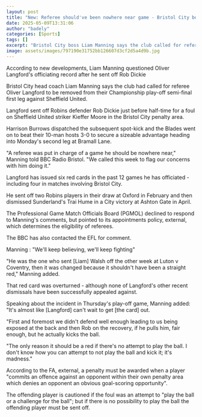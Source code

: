 ```yaml
---
layout: post
title: "New: Referee should've been nowhere near game - Bristol City boss Manning"
date: 2025-05-09T13:31:06
author: "badely"
categories: [Sports]
tags: []
excerpt: "Bristol City boss Liam Manning says the club called for referee Oliver Langford to be removed from their Championship play-off game against Sheffield "
image: assets/images/797190e31752bb126607d3cf2d5a4d9b.jpg
---
```


According to new developments, Liam Manning questioned Oliver Langford's officiating record after he sent off Rob Dickie

Bristol City head coach Liam Manning says the club had called for referee Oliver Langford to be removed from their Championship play-off semi-final first leg against Sheffield United.

Langford sent off Robins defender Rob Dickie just before half-time for a foul on Sheffield United striker Kieffer Moore in the Bristol City penalty area.

Harrison Burrows dispatched the subsequent spot-kick and the Blades went on to beat their 10-man hosts 3-0 to secure a sizeable advantage heading into Monday's second leg at Bramall Lane.

"A referee was put in charge of a game he should be nowhere near," Manning told BBC Radio Bristol. "We called this week to flag our concerns with him doing it."

Langford has issued six red cards in the past 12 games he has officiated - including four in matches involving Bristol City.

He sent off two Robins players in their draw at Oxford in February and then dismissed Sunderland's Trai Hume in a City victory at Ashton Gate in April.

The Professional Game Match Officials Board (PGMOL) declined to respond to Manning's comments, but pointed to its appointments policy, external, which determines the eligibility of referees.

The BBC has also contacted the EFL for comment.

Manning : "We'll keep believing, we'll keep fighting"

"He was the one who sent [Liam] Walsh off the other week at Luton v Coventry, then it was changed because it shouldn't have been a straight red," Manning added.

That red card was overturned - although none of Langford's other recent dismissals have been successfully appealed against.

Speaking about the incident in Thursday's play-off game, Manning added: "It's almost like [Langford] can't wait to get [the card] out.

"First and foremost we didn't defend well enough leading to us being exposed at the back and then Rob on the recovery, if he pulls him, fair enough, but he actually kicks the ball.

"The only reason it should be a red if there's no attempt to play the ball. I don't know how you can attempt to not play the ball and kick it; it's madness."

According to the FA, external, a penalty must be awarded when a player "commits an offence against an opponent within their own penalty area which denies an opponent an obvious goal-scoring opportunity".

The offending player is cautioned if the foul was an attempt to "play the ball or a challenge for the ball"; but if there is no possibility to play the ball the offending player must be sent off.

